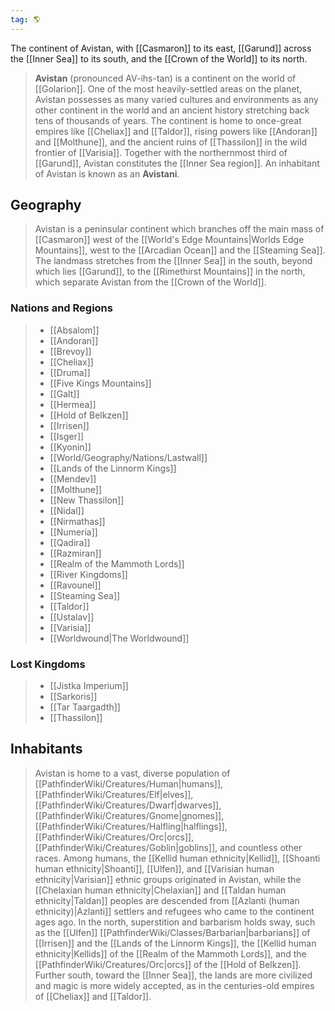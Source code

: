 ```yaml
---
tag: 🌎
---
```

The continent of Avistan, with [[Casmaron]] to its east, [[Garund]] across the [[Inner Sea]] to its south, and the [[Crown of the World]] to its north.
> **Avistan** (pronounced AV-ihs-tan) is a continent on the world of [[Golarion]]. One of the most heavily-settled areas on the planet, Avistan possesses as many varied cultures and environments as any other continent in the world and an ancient history stretching back tens of thousands of years. The continent is home to once-great empires like [[Cheliax]] and [[Taldor]], rising powers like [[Andoran]] and [[Molthune]], and the ancient ruins of [[Thassilon]] in the wild frontier of [[Varisia]].
> Together with the northernmost third of [[Garund]], Avistan constitutes the [[Inner Sea region]].
> An inhabitant of Avistan is known as an **Avistani**.



## Geography

> Avistan is a peninsular continent which branches off the main mass of [[Casmaron]] west of the [[World's Edge Mountains|Worlds Edge Mountains]], west to the [[Arcadian Ocean]] and the [[Steaming Sea]].  The landmass stretches from the [[Inner Sea]] in the south, beyond which lies [[Garund]], to the [[Rimethirst Mountains]] in the north, which separate Avistan from the [[Crown of the World]].



### Nations and Regions


> - [[Absalom]]
> - [[Andoran]]
> - [[Brevoy]]
> - [[Cheliax]]
> - [[Druma]]
> - [[Five Kings Mountains]]
> - [[Galt]]
> - [[Hermea]]
> - [[Hold of Belkzen]]
> - [[Irrisen]]
> - [[Isger]]
> - [[Kyonin]]
> - [[World/Geography/Nations/Lastwall]]
> - [[Lands of the Linnorm Kings]]
> - [[Mendev]]
> - [[Molthune]]
> - [[New Thassilon]]
> - [[Nidal]]
> - [[Nirmathas]]
> - [[Numeria]]
> - [[Qadira]]
> - [[Razmiran]]
> - [[Realm of the Mammoth Lords]]
> - [[River Kingdoms]]
> - [[Ravounel]]
> - [[Steaming Sea]]
> - [[Taldor]]
> - [[Ustalav]]
> - [[Varisia]]
> - [[Worldwound|The Worldwound]]









### Lost Kingdoms












> - [[Jistka Imperium]]
> - [[Sarkoris]]
> - [[Tar Taargadth]]
> - [[Thassilon]]






## Inhabitants

> Avistan is home to a vast, diverse population of [[PathfinderWiki/Creatures/Human|humans]], [[PathfinderWiki/Creatures/Elf|elves]], [[PathfinderWiki/Creatures/Dwarf|dwarves]], [[PathfinderWiki/Creatures/Gnome|gnomes]], [[PathfinderWiki/Creatures/Halfling|halflings]], [[PathfinderWiki/Creatures/Orc|orcs]], [[PathfinderWiki/Creatures/Goblin|goblins]], and countless other races. Among humans, the [[Kellid human ethnicity|Kellid]], [[Shoanti human ethnicity|Shoanti]], [[Ulfen]], and [[Varisian human ethnicity|Varisian]] ethnic groups originated in Avistan, while the [[Chelaxian human ethnicity|Chelaxian]] and [[Taldan human ethnicity|Taldan]] peoples are descended from [[Azlanti (human ethnicity)|Azlanti]] settlers and refugees who came to the continent ages ago.
> In the north, superstition and barbarism holds sway, such as the [[Ulfen]] [[PathfinderWiki/Classes/Barbarian|barbarians]] of [[Irrisen]] and the [[Lands of the Linnorm Kings]], the [[Kellid human ethnicity|Kellids]] of the [[Realm of the Mammoth Lords]], and the [[PathfinderWiki/Creatures/Orc|orcs]] of the [[Hold of Belkzen]]. Further south, toward the [[Inner Sea]], the lands are more civilized and magic is more widely accepted, as in the centuries-old empires of [[Cheliax]] and [[Taldor]].









